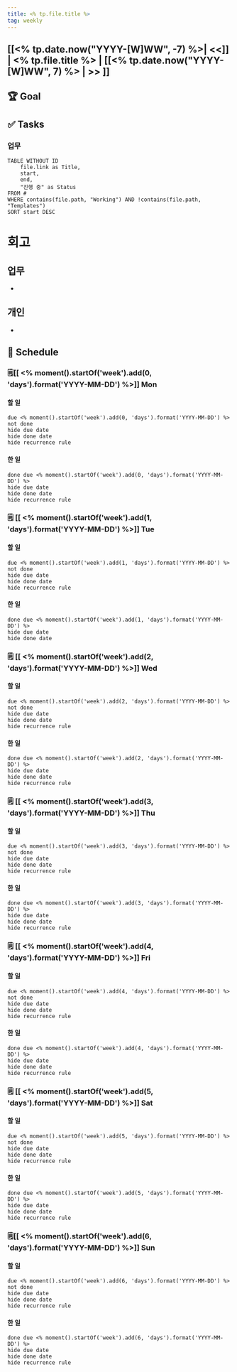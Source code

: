 ```yaml
---
title: <% tp.file.title %>
tag: weekly
---
```


## [[<% tp.date.now("YYYY-[W]WW", -7) %>| <<]] | <% tp.file.title %> | [[<%  tp.date.now("YYYY-[W]WW", 7) %> | >> ]]

## 🏆 Goal

## ✅ Tasks
### 업무
```dataview
TABLE WITHOUT ID
    file.link as Title,
    start,
    end,
    "진행 중" as Status
FROM #
WHERE contains(file.path, "Working") AND !contains(file.path, "Templates") 
SORT start DESC
```
# 회고
## 업무
- 
## 개인
- 

## 📅 Schedule
###  🗒️[[ <% moment().startOf('week').add(0, 'days').format('YYYY-MM-DD') %>]] Mon
#### 할 일
```tasks 
due <% moment().startOf('week').add(0, 'days').format('YYYY-MM-DD') %>
not done
hide due date
hide done date
hide recurrence rule
```
#### 한 일
```tasks 
done due <% moment().startOf('week').add(0, 'days').format('YYYY-MM-DD') %>
hide due date
hide done date
hide recurrence rule
```
###  🗒️ [[ <% moment().startOf('week').add(1, 'days').format('YYYY-MM-DD') %>]]  Tue
#### 할 일
```tasks 
due <% moment().startOf('week').add(1, 'days').format('YYYY-MM-DD') %>
not done
hide due date
hide done date
hide recurrence rule
```
#### 한 일
```tasks 
done due <% moment().startOf('week').add(1, 'days').format('YYYY-MM-DD') %>
hide due date
hide done date
```
###  🗒️ [[ <% moment().startOf('week').add(2, 'days').format('YYYY-MM-DD') %>]]  Wed
#### 할 일
```tasks 
due <% moment().startOf('week').add(2, 'days').format('YYYY-MM-DD') %>
not done
hide due date
hide done date
hide recurrence rule
```
#### 한 일
```tasks 
done due <% moment().startOf('week').add(2, 'days').format('YYYY-MM-DD') %>
hide due date
hide done date
hide recurrence rule
```
###  🗒️ [[ <% moment().startOf('week').add(3, 'days').format('YYYY-MM-DD') %>]]  Thu
#### 할 일
```tasks 
due <% moment().startOf('week').add(3, 'days').format('YYYY-MM-DD') %>
not done
hide due date
hide done date
hide recurrence rule
```
#### 한 일
```tasks 
done due <% moment().startOf('week').add(3, 'days').format('YYYY-MM-DD') %>
hide due date
hide done date
hide recurrence rule
```
###  🗒️ [[ <% moment().startOf('week').add(4, 'days').format('YYYY-MM-DD') %>]]  Fri
#### 할 일
```tasks 
due <% moment().startOf('week').add(4, 'days').format('YYYY-MM-DD') %>
not done
hide due date
hide done date
hide recurrence rule
```
#### 한 일
```tasks 
done due <% moment().startOf('week').add(4, 'days').format('YYYY-MM-DD') %>
hide due date
hide done date
hide recurrence rule
```
###  🗒️ [[ <% moment().startOf('week').add(5, 'days').format('YYYY-MM-DD') %>]]  Sat
#### 할 일
```tasks 
due <% moment().startOf('week').add(5, 'days').format('YYYY-MM-DD') %>
not done
hide due date
hide done date
hide recurrence rule
```
#### 한 일
```tasks 
done due <% moment().startOf('week').add(5, 'days').format('YYYY-MM-DD') %>
hide due date
hide done date
hide recurrence rule
```
###  🗒️[[ <% moment().startOf('week').add(6, 'days').format('YYYY-MM-DD') %>]]  Sun
#### 할 일
```tasks 
due <% moment().startOf('week').add(6, 'days').format('YYYY-MM-DD') %>
not done
hide due date
hide done date
hide recurrence rule
```
#### 한 일
```tasks 
done due <% moment().startOf('week').add(6, 'days').format('YYYY-MM-DD') %>
hide due date
hide done date
hide recurrence rule
```